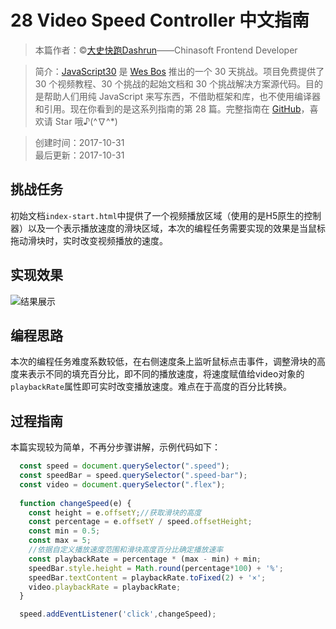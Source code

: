 # 28 Video Speed Controller 中文指南

> 本篇作者：©[大史快跑Dashrun](https://github.com/dashrun)——Chinasoft Frontend Developer

> 简介：[JavaScript30](https://javascript30.com) 是 [Wes Bos](https://github.com/wesbos) 推出的一个 30 天挑战。项目免费提供了 30 个视频教程、30 个挑战的起始文档和 30 个挑战解决方案源代码。目的是帮助人们用纯 JavaScript 来写东西，不借助框架和库，也不使用编译器和引用。现在你看到的是这系列指南的第 28 篇。完整指南在 [GitHub](https://github.com/soyaine/JavaScript30)，喜欢请 Star 哦♪(^∇^*)

> 创建时间：2017-10-31   
最后更新：2017-10-31

## 挑战任务
初始文档`index-start.html`中提供了一个视频播放区域（使用的是H5原生的控制器）以及一个表示播放速度的滑块区域，本次的编程任务需要实现的效果是当鼠标拖动滑块时，实时改变视频播放的速度。

## 实现效果
![结果展示](https://github.com/dashrun/vanilla-javascript-30/blob/master/28%20-%20Video%20Speed%20Controller/effect.png)

## 编程思路  
本次的编程任务难度系数较低，在右侧速度条上监听鼠标点击事件，调整滑块的高度来表示不同的填充百分比，即不同的播放速度，将速度赋值给video对象的`playbackRate`属性即可实时改变播放速度。难点在于高度的百分比转换。

## 过程指南   
本篇实现较为简单，不再分步骤讲解，示例代码如下：
```js
  const speed = document.querySelector(".speed");
  const speedBar = speed.querySelector(".speed-bar");
  const video = document.querySelector(".flex");
  
  function changeSpeed(e) {
    const height = e.offsetY;//获取滑块的高度
    const percentage = e.offsetY / speed.offsetHeight;
    const min = 0.5;
    const max = 5;
    //依据自定义播放速度范围和滑块高度百分比确定播放速率
    const playbackRate = percentage * (max - min) + min; 
    speedBar.style.height = Math.round(percentage*100) + '%';
    speedBar.textContent = playbackRate.toFixed(2) + '×';
    video.playbackRate = playbackRate;
  }

  speed.addEventListener('click',changeSpeed);
```

